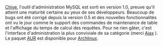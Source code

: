 <!-- title: Chive a mûri -->
<!-- category: Archlinux -->

[Chive](http://www.chive-project.com/), l'outil d'administration MySQL est
sorti en version 1.0, preuve qu'il atteint une maturité certaine au yeux de ses
développeurs. <!-- more -->Beaucoup de bugs ont été corrigé depuis la version 0.5 et des
nouvelles fonctionnalités ont vu le jour comme le support des commandes de
maintenance de table et l'affichage du temps de calcul des requêtes. Pour ne
rien gâter, c'est l'interface d'administration la plus conviviale de sa
catégorie (merci
[Ajax](http://fr.wikipedia.org/wiki/Asynchronous_JavaScript_and_XML) ). Le
paquet [AUR](http://aur.archlinux.org/packages.php?ID=45734) est disponible pour
[Archlinux](http://archlinux.fr/).

